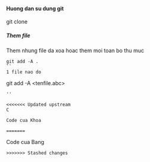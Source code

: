 #### Huong dan su dung git

git clone <link project>

##### Them file

Them nhung file da xoa hoac them moi toan bo thu muc
```
git add -A .
``
1 file nao do 
```
git add -A <tenfile.abc>
```
''

<<<<<<< Updated upstream
C

Code cua Khoa

=======
```
Code cua Bang
````
>>>>>>> Stashed changes
